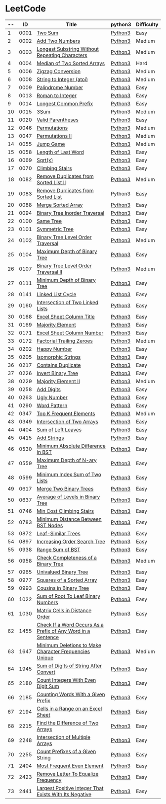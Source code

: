 LeetCode
========

|-- | ID | Title | python3                                   | Difficulty |
| -- |-- | ----- | ------------------------------------------- | ---------- | 
|  1| 0001 | [Two Sum](https://leetcode.com/problems/two-sum/) | [Python3](./LeetCode/0001-Two-Sum/0001.py) | Easy | 
|  2| 0002 | [Add Two Numbers](https://leetcode.com/problems/add-two-numbers/) | [Python3](./LeetCode/0002-Add-Two-Numbers/0002.py) | Medium | 
|  3| 0003 | [Longest Substring Without Repeating Characters](https://leetcode.com/problems/longest-substring-without-repeating-characters/) | [Python3](./LeetCode/0003-Longest-Substring-Without-Repeating-Characters/0003.py) | Medium | 
|  4| 0004 | [Median of Two Sorted Arrays](https://leetcode.com/problems/median-of-two-sorted-arrays/) | [Python3](./LeetCode/0004-Median-of-Two-Sorted-Arrays/0004.py) | Hard | 
|  5| 0006 | [Zigzag Conversion](https://leetcode.com/problems/zigzag-conversion/) | [Python3](./LeetCode/0006-Zigzag-Conversion/0006.py) | Medium | 
|  6| 0008 | [String to Integer (atoi)](https://leetcode.com/problems/string-to-integer-atoi/) | [Python3](./LeetCode/0008-String-to-Integer-(atoi)/0008.py) | Medium | 
|  7| 0009 | [Palindrome Number](https://leetcode.com/problems/palindrome-number/) | [Python3](./LeetCode/0009-Palindrome-Number/0009.py) | Easy | 
|  8| 0013 | [Roman to Integer](https://leetcode.com/problems/roman-to-integer/) | [Python3](./LeetCode/0013-Roman-to-Integer/0013.py) | Easy | 
|  9| 0014 | [Longest Common Prefix](https://leetcode.com/problems/longest-common-prefix/) | [Python3](./LeetCode/0014-Longest-Common-Prefix/0014.py) | Easy | 
|  10| 0015 | [3Sum](https://leetcode.com/problems/3sum/) | [Python3](./LeetCode/0015-3Sum/0015.py) | Medium | 
|  11| 0020 | [Valid Parentheses](https://leetcode.com/problems/valid-parentheses/) | [Python3](./LeetCode/0020-Valid-Parentheses/0020.py) | Easy | 
|  12| 0046 | [Permutations](https://leetcode.com/problems/permutations/) | [Python3](./LeetCode/0046-Permutations/0046.py) | Medium | 
|  13| 0047 | [Permutations II](https://leetcode.com/problems/permutations-ii/) | [Python3](./LeetCode/0047-Permutations-II/0047.py) | Medium | 
|  14| 0055 | [Jump Game](https://leetcode.com/problems/jump-game/) | [Python3](./LeetCode/0055-Jump-Game/0055.py) | Medium | 
|  15| 0058 | [Length of Last Word](https://leetcode.com/problems/length-of-last-word/) | [Python3](./LeetCode/0058-Length-of-Last-Word/0058.py) | Easy | 
|  16| 0069 | [Sqrt(x)](https://leetcode.com/problems/sqrtx/) | [Python3](./LeetCode/0069-Sqrt(x)/0069.py) | Easy | 
|  17| 0070 | [Climbing Stairs](https://leetcode.com/problems/climbing-stairs/) | [Python3](./LeetCode/0070-Climbing-Stairs/0070.py) | Easy | 
|  18| 0082 | [Remove Duplicates from Sorted List II](https://leetcode.com/problems/remove-duplicates-from-sorted-list-ii/) | [Python3](./LeetCode/0082-Remove-Duplicates-from-Sorted-List-II/0082.py) | Medium | 
|  19| 0083 | [Remove Duplicates from Sorted List](https://leetcode.com/problems/remove-duplicates-from-sorted-list/) | [Python3](./LeetCode/0083-Remove-Duplicates-from-Sorted-List/0083.py) | Easy | 
|  20| 0088 | [Merge Sorted Array](https://leetcode.com/problems/merge-sorted-array/) | [Python3](./LeetCode/0088-Merge-Sorted-Array/0088.py) | Easy | 
|  21| 0094 | [Binary Tree Inorder Traversal](https://leetcode.com/problems/binary-tree-inorder-traversal/) | [Python3](./LeetCode/0094-Binary-Tree-Inorder-Traversal/0094.py) | Easy | 
|  22| 0100 | [Same Tree](https://leetcode.com/problems/same-tree/) | [Python3](./LeetCode/0100-Same-Tree/0100.py) | Easy | 
|  23| 0101 | [Symmetric Tree](https://leetcode.com/problems/symmetric-tree/) | [Python3](./LeetCode/0101-Symmetric-Tree/0101.py) | Easy | 
|  24| 0102 | [Binary Tree Level Order Traversal](https://leetcode.com/problems/binary-tree-level-order-traversal/) | [Python3](./LeetCode/0102-Binary-Tree-Level-Order-Traversal/0102.py) | Medium | 
|  25| 0104 | [Maximum Depth of Binary Tree](https://leetcode.com/problems/maximum-depth-of-binary-tree/) | [Python3](./LeetCode/0104-Maximum-Depth-of-Binary-Tree/0104.py) | Easy | 
|  26| 0107 | [Binary Tree Level Order Traversal II](https://leetcode.com/problems/binary-tree-level-order-traversal-ii/) | [Python3](./LeetCode/0107-Binary-Tree-Level-Order-Traversal-II/0107.py) | Medium | 
|  27| 0111 | [Minimum Depth of Binary Tree](https://leetcode.com/problems/minimum-depth-of-binary-tree/) | [Python3](./LeetCode/0111-Minimum-Depth-of-Binary-Tree/0111.py) | Easy | 
|  28| 0141 | [Linked List Cycle](https://leetcode.com/problems/linked-list-cycle/) | [Python3](./LeetCode/0141-Linked-List-Cycle/0141.py) | Easy | 
|  29| 0160 | [Intersection of Two Linked Lists](https://leetcode.com/problems/intersection-of-two-linked-lists/) | [Python3](./LeetCode/0160-Intersection-of-Two-Linked-Lists/0160.py) | Easy | 
|  30| 0168 | [Excel Sheet Column Title](https://leetcode.com/problems/excel-sheet-column-title/) | [Python3](./LeetCode/0168-Excel-Sheet-Column-Title/0168.py) | Easy | 
|  31| 0169 | [Majority Element](https://leetcode.com/problems/majority-element/) | [Python3](./LeetCode/0169-Majority-Element/0169.py) | Easy | 
|  32| 0171 | [Excel Sheet Column Number](https://leetcode.com/problems/excel-sheet-column-number/) | [Python3](./LeetCode/0171-Excel-Sheet-Column-Number/0171.py) | Easy | 
|  33| 0172 | [Factorial Trailing Zeroes](https://leetcode.com/problems/factorial-trailing-zeroes/) | [Python3](./LeetCode/0172-Factorial-Trailing-Zeroes/0172.py) | Medium | 
|  34| 0202 | [Happy Number](https://leetcode.com/problems/happy-number/) | [Python3](./LeetCode/0202-Happy-Number/0202.py) | Easy | 
|  35| 0205 | [Isomorphic Strings](https://leetcode.com/problems/isomorphic-strings/) | [Python3](./LeetCode/0205-Isomorphic-Strings/0205.py) | Easy | 
|  36| 0217 | [Contains Duplicate](https://leetcode.com/problems/contains-duplicate/) | [Python3](./LeetCode/0217-Contains-Duplicate/0217.py) | Easy | 
|  37| 0226 | [Invert Binary Tree](https://leetcode.com/problems/invert-binary-tree/) | [Python3](./LeetCode/0226-Invert-Binary-Tree/0226.py) | Easy | 
|  38| 0229 | [Majority Element II](https://leetcode.com/problems/majority-element-ii/) | [Python3](./LeetCode/0229-Majority-Element-II/0229.py) | Medium | 
|  39| 0258 | [Add Digits](https://leetcode.com/problems/add-digits/) | [Python3](./LeetCode/0258-Add-Digits/0258.py) | Easy | 
|  40| 0263 | [Ugly Number](https://leetcode.com/problems/ugly-number/) | [Python3](./LeetCode/0263-Ugly-Number/0263.py) | Easy | 
|  41| 0290 | [Word Pattern](https://leetcode.com/problems/word-pattern/) | [Python3](./LeetCode/0290-Word-Pattern/0290.py) | Easy | 
|  42| 0347 | [Top K Frequent Elements](https://leetcode.com/problems/top-k-frequent-elements/) | [Python3](./LeetCode/0347-Top-K-Frequent-Elements/0347.py) | Medium | 
|  43| 0349 | [Intersection of Two Arrays](https://leetcode.com/problems/intersection-of-two-arrays/) | [Python3](./LeetCode/0349-Intersection-of-Two-Arrays/0349.py) | Easy | 
|  44| 0404 | [Sum of Left Leaves](https://leetcode.com/problems/sum-of-left-leaves/) | [Python3](./LeetCode/0404-Sum-of-Left-Leaves/0404.py) | Easy | 
|  45| 0415 | [Add Strings](https://leetcode.com/problems/add-strings/) | [Python3](./LeetCode/0415-Add-Strings/0415.py) | Easy | 
|  46| 0530 | [Minimum Absolute Difference in BST](https://leetcode.com/problems/minimum-absolute-difference-in-bst/) | [Python3](./LeetCode/0530-Minimum-Absolute-Difference-in-BST/0530.py) | Easy | 
|  47| 0559 | [Maximum Depth of N-ary Tree](https://leetcode.com/problems/maximum-depth-of-n-ary-tree/) | [Python3](./LeetCode/0559-Maximum-Depth-of-N-ary-Tree/0559.py) | Easy | 
|  48| 0599 | [Minimum Index Sum of Two Lists](https://leetcode.com/problems/minimum-index-sum-of-two-lists/) | [Python3](./LeetCode/0599-Minimum-Index-Sum-of-Two-Lists/0599.py) | Easy | 
|  49| 0617 | [Merge Two Binary Trees](https://leetcode.com/problems/merge-two-binary-trees/) | [Python3](./LeetCode/0617-Merge-Two-Binary-Trees/0617.py) | Easy | 
|  50| 0637 | [Average of Levels in Binary Tree](https://leetcode.com/problems/average-of-levels-in-binary-tree/) | [Python3](./LeetCode/0637-Average-of-Levels-in-Binary-Tree/0637.py) | Easy | 
|  51| 0746 | [Min Cost Climbing Stairs](https://leetcode.com/problems/min-cost-climbing-stairs/) | [Python3](./LeetCode/0746-Min-Cost-Climbing-Stairs/0746.py) | Easy | 
|  52| 0783 | [Minimum Distance Between BST Nodes](https://leetcode.com/problems/minimum-distance-between-bst-nodes/) | [Python3](./LeetCode/0783-Minimum-Distance-Between-BST-Nodes/0783.py) | Easy | 
|  53| 0872 | [Leaf-Similar Trees](https://leetcode.com/problems/leaf-similar-trees/) | [Python3](./LeetCode/0872-Leaf-Similar-Trees/0872.py) | Easy | 
|  54| 0897 | [Increasing Order Search Tree](https://leetcode.com/problems/increasing-order-search-tree/) | [Python3](./LeetCode/0897-Increasing-Order-Search-Tree/0897.py) | Easy | 
|  55| 0938 | [Range Sum of BST](https://leetcode.com/problems/range-sum-of-bst/) | [Python3](./LeetCode/0938-Range-Sum-of-BST/0938.py) | Easy | 
|  56| 0958 | [Check Completeness of a Binary Tree](https://leetcode.com/problems/check-completeness-of-a-binary-tree/) | [Python3](./LeetCode/0958-Check-Completeness-of-a-Binary-Tree/0958.py) | Medium | 
|  57| 0965 | [Univalued Binary Tree](https://leetcode.com/problems/univalued-binary-tree/) | [Python3](./LeetCode/0965-Univalued-Binary-Tree/0965.py) | Easy | 
|  58| 0977 | [Squares of a Sorted Array](https://leetcode.com/problems/squares-of-a-sorted-array/) | [Python3](./LeetCode/0977-Squares-of-a-Sorted-Array/0977.py) | Easy | 
|  59| 0993 | [Cousins in Binary Tree](https://leetcode.com/problems/cousins-in-binary-tree/) | [Python3](./LeetCode/0993-Cousins-in-Binary-Tree/0993.py) | Easy | 
|  60| 1022 | [Sum of Root To Leaf Binary Numbers](https://leetcode.com/problems/sum-of-root-to-leaf-binary-numbers/) | [Python3](./LeetCode/1022-Sum-of-Root-To-Leaf-Binary-Numbers/1022-2.py) | Easy | 
|  61| 1030 | [Matrix Cells in Distance Order](https://leetcode.com/problems/matrix-cells-in-distance-order/) | [Python3](./LeetCode/1030-Matrix-Cells-in-Distance-Order/1030.py) | Easy | 
|  62| 1455 | [Check If a Word Occurs As a Prefix of Any Word in a Sentence](https://leetcode.com/problems/check-if-a-word-occurs-as-a-prefix-of-any-word-in-a-sentence/) | [Python3](./LeetCode/1455-Check-If-a-Word-Occurs-As-a-Prefix-of-Any-Word-in-a-Sentence/1455.py) | Easy | 
|  63| 1647 | [Minimum Deletions to Make Character Frequencies Unique](https://leetcode.com/problems/minimum-deletions-to-make-character-frequencies-unique/) | [Python3](./LeetCode/1647-Minimum-Deletions-to-Make-Character-Frequencies-Unique/1647.py) | Medium | 
|  64| 1945 | [Sum of Digits of String After Convert](https://leetcode.com/problems/sum-of-digits-of-string-after-convert/) | [Python3](./LeetCode/1945-Sum-of-Digits-of-String-After-Convert/1945.py) | Easy | 
|  65| 2180 | [Count Integers With Even Digit Sum](https://leetcode.com/problems/count-integers-with-even-digit-sum/) | [Python3](./LeetCode/2180-Count-Integers-With-Even-Digit-Sum/2180.py) | Easy | 
|  66| 2185 | [Counting Words With a Given Prefix](https://leetcode.com/problems/counting-words-with-a-given-prefix/) | [Python3](./LeetCode/2185-Counting-Words-With-a-Given-Prefix/2185.py) | Easy | 
|  67| 2194 | [Cells in a Range on an Excel Sheet](https://leetcode.com/problems/cells-in-a-range-on-an-excel-sheet/) | [Python3](./LeetCode/2194-Cells-in-a-Range-on-an-Excel-Sheet/2194.py) | Easy | 
|  68| 2215 | [Find the Difference of Two Arrays](https://leetcode.com/problems/find-the-difference-of-two-arrays/) | [Python3](./LeetCode/2215-Find-the-Difference-of-Two-Arrays/2215.py) | Easy | 
|  69| 2248 | [Intersection of Multiple Arrays](https://leetcode.com/problems/intersection-of-multiple-arrays/) | [Python3](./LeetCode/2248-Intersection-of-Multiple-Arrays/2248.py) | Easy | 
|  70| 2255 | [Count Prefixes of a Given String](https://leetcode.com/problems/count-prefixes-of-a-given-string/) | [Python3](./LeetCode/2255-Count-Prefixes-of-a-Given-String/2255.py) | Easy | 
|  71| 2404 | [Most Frequent Even Element](https://leetcode.com/problems/most-frequent-even-element/) | [Python3](./LeetCode/2404-Most-Frequent-Even-Element/2404.py) | Easy | 
|  72| 2423 | [Remove Letter To Equalize Frequency](https://leetcode.com/problems/remove-letter-to-equalize-frequency/) | [Python3](./LeetCode/2423-Remove-Letter-To-Equalize-Frequency/2423.py) | Easy | 
|  73| 2441 | [Largest Positive Integer That Exists With Its Negative](https://leetcode.com/problems/largest-positive-integer-that-exists-with-its-negative/) | [Python3](./LeetCode/2441-Largest-Positive-Integer-That-Exists-With-Its-Negative/2441.py) | Easy | 